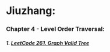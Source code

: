 # Jiuzhang:

### Chapter 4 - Level Order Traversal:
##### 1. [LeetCode 261. Graph Valid Tree](/src/leetcode/p251to300/LeetCode261GraphValidTree.java)
